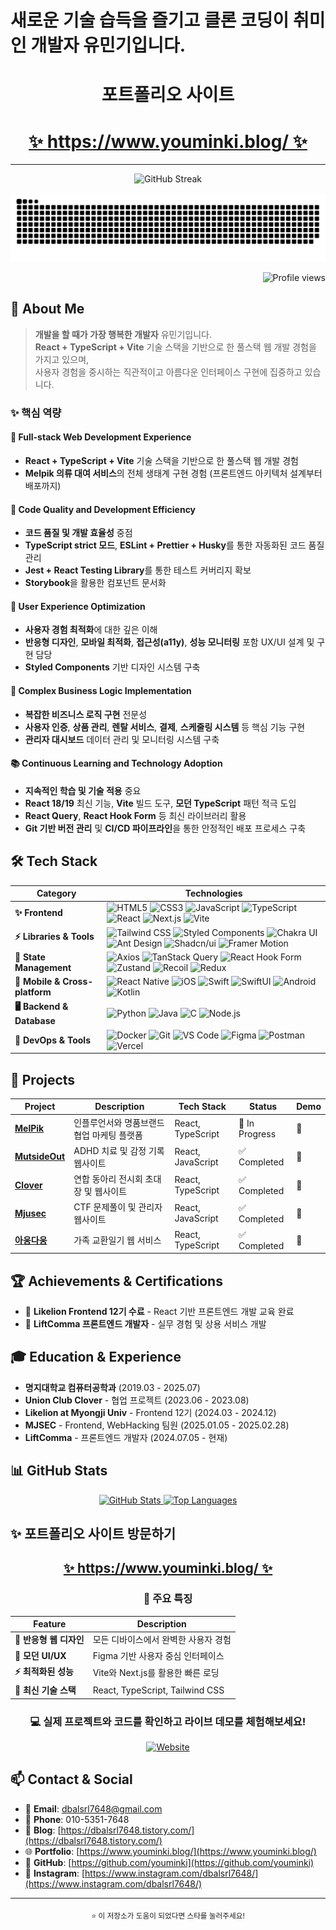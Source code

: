 # 새로운 기술 습득을 즐기고 클론 코딩이 취미인 개발자 유민기입니다.

<div align="center">
  
  # **포트폴리오 사이트** 

# **[✨ https://www.youminki.blog/ ✨](https://www.youminki.blog/)**

---

![GitHub Streak](https://streak-stats.demolab.com?user=youminki&theme=dark&hide_border=true)

  <img src="https://github.com/youminki/youminki/raw/output/github-contribution-grid-snake-dark.svg#gh-dark-mode-only" alt="snake animation dark mode" style="max-width:100%;">
  
  <p align="right">
    <img src="https://komarev.com/ghpvc/?username=youminki&&style=flat-square" alt="Profile views">
  </p>
</div>

## 🚀 About Me

> **개발을 할 때가 가장 행복한 개발자** 유민기입니다.  
> **React + TypeScript + Vite** 기술 스택을 기반으로 한 풀스택 웹 개발 경험을 가지고 있으며,  
> 사용자 경험을 중시하는 직관적이고 아름다운 인터페이스 구현에 집중하고 있습니다.

### ✨ **핵심 역량**

#### 🚀 **Full-stack Web Development Experience**

- **React + TypeScript + Vite** 기술 스택을 기반으로 한 풀스택 웹 개발 경험
- **Melpik 의류 대여 서비스**의 전체 생태계 구현 경험 (프론트엔드 아키텍처 설계부터 배포까지)

#### 🔧 **Code Quality and Development Efficiency**

- **코드 품질 및 개발 효율성** 중점
- **TypeScript strict 모드**, **ESLint + Prettier + Husky**를 통한 자동화된 코드 품질 관리
- **Jest + React Testing Library**를 통한 테스트 커버리지 확보
- **Storybook**을 활용한 컴포넌트 문서화

#### 🎨 **User Experience Optimization**

- **사용자 경험 최적화**에 대한 깊은 이해
- **반응형 디자인**, **모바일 최적화**, **접근성(a11y)**, **성능 모니터링** 포함 UX/UI 설계 및 구현 담당
- **Styled Components** 기반 디자인 시스템 구축

#### 💼 **Complex Business Logic Implementation**

- **복잡한 비즈니스 로직 구현** 전문성
- **사용자 인증**, **상품 관리**, **렌탈 서비스**, **결제**, **스케줄링 시스템** 등 핵심 기능 구현
- **관리자 대시보드** 데이터 관리 및 모니터링 시스템 구축

#### 📚 **Continuous Learning and Technology Adoption**

- **지속적인 학습 및 기술 적용** 중요
- **React 18/19** 최신 기능, **Vite** 빌드 도구, **모던 TypeScript** 패턴 적극 도입
- **React Query**, **React Hook Form** 등 최신 라이브러리 활용
- **Git 기반 버전 관리** 및 **CI/CD 파이프라인**을 통한 안정적인 배포 프로세스 구축

## 🛠️ Tech Stack

| Category                       | Technologies                                                                                                                                                                                                                                                                                                                                                                                                                                                                                                                                                                                                                                                                        |
| ------------------------------ | ----------------------------------------------------------------------------------------------------------------------------------------------------------------------------------------------------------------------------------------------------------------------------------------------------------------------------------------------------------------------------------------------------------------------------------------------------------------------------------------------------------------------------------------------------------------------------------------------------------------------------------------------------------------------------------- |
| **✨ Frontend**                | ![HTML5](https://img.shields.io/badge/HTML5-E34F26?style=flat&logo=html5&logoColor=white) ![CSS3](https://img.shields.io/badge/CSS3-1572B6?style=flat&logo=css3&logoColor=white) ![JavaScript](https://img.shields.io/badge/JavaScript-F7DF1E?style=flat&logo=javascript&logoColor=black) ![TypeScript](https://img.shields.io/badge/TypeScript-007ACC?style=flat&logo=typescript&logoColor=white) ![React](https://img.shields.io/badge/React-61DAFB?style=flat&logo=react&logoColor=black) ![Next.js](https://img.shields.io/badge/Next.js-000000?style=flat&logo=next.js&logoColor=white) ![Vite](https://img.shields.io/badge/Vite-646CFF?style=flat&logo=vite&logoColor=white) |
| **⚡ Libraries & Tools**       | ![Tailwind CSS](https://img.shields.io/badge/Tailwind_CSS-38B2AC?style=flat&logo=tailwind-css&logoColor=white) ![Styled Components](https://img.shields.io/badge/Styled_Components-DB7093?style=flat&logo=styled-components&logoColor=white) ![Chakra UI](https://img.shields.io/badge/Chakra_UI-319795?style=flat&logo=chakra-ui&logoColor=white) ![Ant Design](https://img.shields.io/badge/Ant_Design-1890FF?style=flat&logo=ant-design&logoColor=white) ![Shadcn/ui](https://img.shields.io/badge/Shadcn_ui-000000?style=flat&logo=shadcnui&logoColor=white) ![Framer Motion](https://img.shields.io/badge/Framer_Motion-0055FF?style=flat&logo=framer&logoColor=white)         |
| **🔧 State Management**        | ![Axios](https://img.shields.io/badge/Axios-5A29E4?style=flat&logo=axios&logoColor=white) ![TanStack Query](https://img.shields.io/badge/TanStack_Query-FF4154?style=flat&logo=tanstack-query&logoColor=white) ![React Hook Form](https://img.shields.io/badge/React_Hook_Form-EC5990?style=flat&logo=react-hook-form&logoColor=white) ![Zustand](https://img.shields.io/badge/Zustand-764ABC?style=flat&logo=redux&logoColor=white) ![Recoil](https://img.shields.io/badge/Recoil-3578E5?style=flat&logo=recoil&logoColor=white) ![Redux](https://img.shields.io/badge/Redux-764ABC?style=flat&logo=redux&logoColor=white)                                                         |
| **📱 Mobile & Cross-platform** | ![React Native](https://img.shields.io/badge/React_Native-61DAFB?style=flat&logo=react&logoColor=black) ![iOS](https://img.shields.io/badge/iOS-000000?style=flat&logo=ios&logoColor=white) ![Swift](https://img.shields.io/badge/Swift-FA7343?style=flat&logo=swift&logoColor=white) ![SwiftUI](https://img.shields.io/badge/SwiftUI-000000?style=flat&logo=swift&logoColor=white) ![Android](https://img.shields.io/badge/Android-3DDC84?style=flat&logo=android&logoColor=white) ![Kotlin](https://img.shields.io/badge/Kotlin-0095D5?style=flat&logo=kotlin&logoColor=white)                                                                                                    |
| **🖥️ Backend & Database**      | ![Python](https://img.shields.io/badge/Python-3776AB?style=flat&logo=python&logoColor=white) ![Java](https://img.shields.io/badge/Java-ED8B00?style=flat&logo=openjdk&logoColor=white) ![C](https://img.shields.io/badge/C-00599C?style=flat&logo=c&logoColor=white) ![Node.js](https://img.shields.io/badge/Node.js-339933?style=flat&logo=nodedotjs&logoColor=white)                                                                                                                                                                                                                                                                                                              |
| **🔮 DevOps & Tools**          | ![Docker](https://img.shields.io/badge/Docker-2496ED?style=flat&logo=docker&logoColor=white) ![Git](https://img.shields.io/badge/Git-F05032?style=flat&logo=git&logoColor=white) ![VS Code](https://img.shields.io/badge/VS_Code-007ACC?style=flat&logo=visual-studio-code&logoColor=white) ![Figma](https://img.shields.io/badge/Figma-F24E1E?style=flat&logo=figma&logoColor=white) ![Postman](https://img.shields.io/badge/Postman-FF6C37?style=flat&logo=postman&logoColor=white) ![Vercel](https://img.shields.io/badge/Vercel-000000?style=flat&logo=vercel&logoColor=white)                                                                                                  |

## 🎯 Projects

| Project                                                                    | Description                                | Tech Stack        | Status         | Demo |
| -------------------------------------------------------------------------- | ------------------------------------------ | ----------------- | -------------- | ---- |
| **[MelPik](https://github.com/me1pik/Main_Front)**                         | 인플루언서와 명품브랜드 협업 마케팅 플랫폼 | React, TypeScript | 🚧 In Progress | 🔗   |
| **[MutsideOut](https://github.com/mju-likelion/12th-hackathon-team2-web)** | ADHD 치료 및 감정 기록 웹사이트            | React, JavaScript | ✅ Completed   | 🔗   |
| **[Clover](https://github.com/2024Clover-website/Clover-Client)**          | 연합 동아리 전시회 초대장 및 웹사이트      | React, TypeScript | ✅ Completed   | 🔗   |
| **[Mjusec](https://github.com/MJSEC-MJU/MSG_CTF_WEB)**                     | CTF 문제풀이 및 관리자 웹사이트            | React, JavaScript | ✅ Completed   | 🔗   |
| **[아웅다웅](https://github.com/orgs/MyongjiCollaboration/repositories)**  | 가족 교환일기 웹 서비스                    | React, TypeScript | ✅ Completed   | 🔗   |

## 🏆 Achievements & Certifications

- 🎯 **Likelion Frontend 12기 수료** - React 기반 프론트엔드 개발 교육 완료
- 💼 **LiftComma 프론트엔드 개발자** - 실무 경험 및 상용 서비스 개발

## 🎓 Education & Experience

- **명지대학교 컴퓨터공학과** (2019.03 - 2025.07)
- **Union Club Clover** - 협업 프로젝트 (2023.06 - 2023.08)
- **Likelion at Myongji Univ** - Frontend 12기 (2024.03 - 2024.12)
- **MJSEC** - Frontend, WebHacking 팀원 (2025.01.05 - 2025.02.28)
- **LiftComma** - 프론트엔드 개발자 (2024.07.05 - 현재)

## 📊 GitHub Stats

<div align="center">
  <a href="https://github.com/youminki/github-readme-stats">
    <img width="49%" src="https://github-readme-stats.vercel.app/api?username=youminki&show_icons=true&theme=dark&count_private=true&hide=issues" alt="GitHub Stats" />
  </a>
  <a href="https://github.com/youminki/github-readme-stats">
    <img width="49%" src="https://github-readme-stats.vercel.app/api/top-langs/?username=youminki&layout=compact&theme=dark&langs_count=6&hide=Jupyter%20Notebook,ShaderLab,HLSL&exclude_repo=T-T-TCRPG" alt="Top Languages" />
  </a>
</div>

## ✨ **포트폴리오 사이트 방문하기**

<div align="center">
  
  ## **[✨ https://www.youminki.blog/ ✨](https://www.youminki.blog/)**
  
  ### 🎯 **주요 특징**
  
  | Feature | Description |
  |---------|-------------|
  | **📱 반응형 웹 디자인** | 모든 디바이스에서 완벽한 사용자 경험 |
  | **🎨 모던 UI/UX** | Figma 기반 사용자 중심 인터페이스 |
  | **⚡ 최적화된 성능** | Vite와 Next.js를 활용한 빠른 로딩 |
  | **🔧 최신 기술 스택** | React, TypeScript, Tailwind CSS |
  
  ### 💻 **실제 프로젝트와 코드를 확인하고 라이브 데모를 체험해보세요!**
  
  [![Website](https://img.shields.io/website?down_color=red&down_message=offline&up_color=green&up_message=online&url=https%3A%2F%2Fwww.youminki.blog)](https://www.youminki.blog/)
  
</div>

## 📫 Contact & Social

- 📧 **Email**: [dbalsrl7648@gmail.com](mailto:dbalsrl7648@gmail.com)
- 📱 **Phone**: 010-5351-7648
- 📝 **Blog**: [https://dbalsrl7648.tistory.com/](https://dbalsrl7648.tistory.com/)
- 🌐 **Portfolio**: [https://www.youminki.blog/](https://www.youminki.blog/)
- 📆 **GitHub**: [https://github.com/youminki](https://github.com/youminki)
- 📸 **Instagram**: [https://www.instagram.com/dbalsrl7648/](https://www.instagram.com/dbalsrl7648/)

---

<div align="center">
  <sub>⭐ 이 저장소가 도움이 되었다면 스타를 눌러주세요!</sub>
</div>
